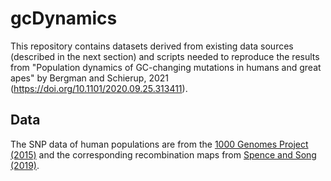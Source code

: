# gcDynamics

This repository contains datasets derived from existing data sources (described in the next section) and scripts needed to reproduce the results from "Population dynamics of GC-changing mutations in humans and great apes" by Bergman and Schierup, 2021 (https://doi.org/10.1101/2020.09.25.313411).

## Data
The SNP data of human populations are from the [1000 Genomes Project (2015)](https://www.internationalgenome.org/) and the corresponding recombination maps from [Spence and Song (2019)](https://advances.sciencemag.org/content/5/10/eaaw9206).
